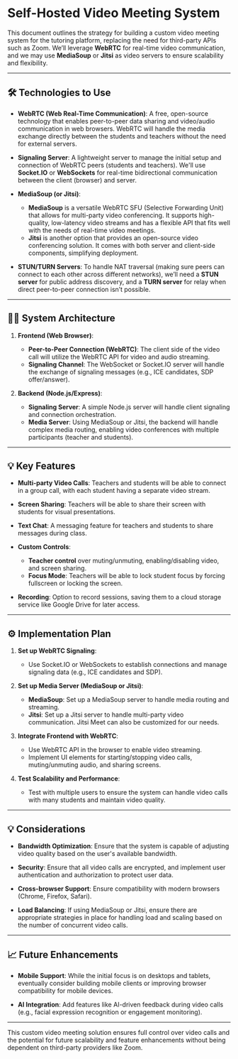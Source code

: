 # Self-Hosted Video Meeting System

This document outlines the strategy for building a custom video meeting system for the tutoring platform, replacing the need for third-party APIs such as Zoom. We’ll leverage **WebRTC** for real-time video communication, and we may use **MediaSoup** or **Jitsi** as video servers to ensure scalability and flexibility.

---

## 🛠️ Technologies to Use

- **WebRTC (Web Real-Time Communication)**: A free, open-source technology that enables peer-to-peer data sharing and video/audio communication in web browsers. WebRTC will handle the media exchange directly between the students and teachers without the need for external servers.
  
- **Signaling Server**: A lightweight server to manage the initial setup and connection of WebRTC peers (students and teachers). We'll use **Socket.IO** or **WebSockets** for real-time bidirectional communication between the client (browser) and server.

- **MediaSoup (or Jitsi)**: 
  - **MediaSoup** is a versatile WebRTC SFU (Selective Forwarding Unit) that allows for multi-party video conferencing. It supports high-quality, low-latency video streams and has a flexible API that fits well with the needs of real-time video meetings.
  - **Jitsi** is another option that provides an open-source video conferencing solution. It comes with both server and client-side components, simplifying deployment.

- **STUN/TURN Servers**: To handle NAT traversal (making sure peers can connect to each other across different networks), we’ll need a **STUN server** for public address discovery, and a **TURN server** for relay when direct peer-to-peer connection isn’t possible.

---

## 🧑‍💻 System Architecture

1. **Frontend (Web Browser)**:
   - **Peer-to-Peer Connection (WebRTC)**: The client side of the video call will utilize the WebRTC API for video and audio streaming.
   - **Signaling Channel**: The WebSocket or Socket.IO server will handle the exchange of signaling messages (e.g., ICE candidates, SDP offer/answer).
   
2. **Backend (Node.js/Express)**:
   - **Signaling Server**: A simple Node.js server will handle client signaling and connection orchestration.
   - **Media Server**: Using MediaSoup or Jitsi, the backend will handle complex media routing, enabling video conferences with multiple participants (teacher and students).

---

## 💡 Key Features

- **Multi-party Video Calls**: Teachers and students will be able to connect in a group call, with each student having a separate video stream.
  
- **Screen Sharing**: Teachers will be able to share their screen with students for visual presentations. 

- **Text Chat**: A messaging feature for teachers and students to share messages during class.

- **Custom Controls**: 
  - **Teacher control** over muting/unmuting, enabling/disabling video, and screen sharing.
  - **Focus Mode**: Teachers will be able to lock student focus by forcing fullscreen or locking the screen.

- **Recording**: Option to record sessions, saving them to a cloud storage service like Google Drive for later access.

---

## ⚙️ Implementation Plan

1. **Set up WebRTC Signaling**:
   - Use Socket.IO or WebSockets to establish connections and manage signaling data (e.g., ICE candidates and SDP).

2. **Set up Media Server (MediaSoup or Jitsi)**:
   - **MediaSoup**: Set up a MediaSoup server to handle media routing and streaming.
   - **Jitsi**: Set up a Jitsi server to handle multi-party video communication. Jitsi Meet can also be customized for our needs.

3. **Integrate Frontend with WebRTC**:
   - Use WebRTC API in the browser to enable video streaming.
   - Implement UI elements for starting/stopping video calls, muting/unmuting audio, and sharing screens.

4. **Test Scalability and Performance**:
   - Test with multiple users to ensure the system can handle video calls with many students and maintain video quality.

---

## 💡 Considerations

- **Bandwidth Optimization**: Ensure that the system is capable of adjusting video quality based on the user's available bandwidth.
  
- **Security**: Ensure that all video calls are encrypted, and implement user authentication and authorization to protect user data.

- **Cross-browser Support**: Ensure compatibility with modern browsers (Chrome, Firefox, Safari).

- **Load Balancing**: If using MediaSoup or Jitsi, ensure there are appropriate strategies in place for handling load and scaling based on the number of concurrent video calls.

---

## 📈 Future Enhancements

- **Mobile Support**: While the initial focus is on desktops and tablets, eventually consider building mobile clients or improving browser compatibility for mobile devices.
  
- **AI Integration**: Add features like AI-driven feedback during video calls (e.g., facial expression recognition or engagement monitoring).

---

This custom video meeting solution ensures full control over video calls and the potential for future scalability and feature enhancements without being dependent on third-party providers like Zoom.
